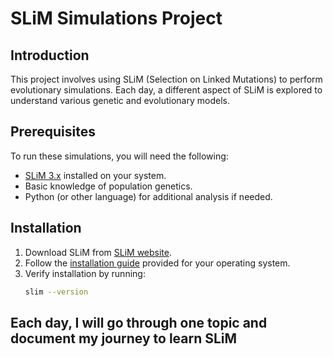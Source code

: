 
# SLiM Simulations Project

## Introduction
This project involves using SLiM (Selection on Linked Mutations) to perform evolutionary simulations. Each day, a different aspect of SLiM is explored to understand various genetic and evolutionary models.

## Prerequisites
To run these simulations, you will need the following:
- [SLiM 3.x](https://messerlab.org/slim/) installed on your system.
- Basic knowledge of population genetics.
- Python (or other language) for additional analysis if needed.

## Installation
1. Download SLiM from [SLiM website](https://messerlab.org/slim/).
2. Follow the [installation guide](https://messerlab.org/slim/installing/) provided for your operating system.
3. Verify installation by running:
   ```bash
   slim --version

## Each day, I will go through one topic and document my journey to learn SLiM
